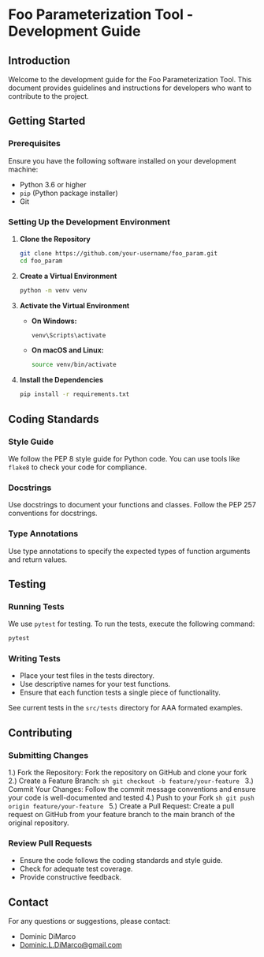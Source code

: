 # Foo Parameterization Tool - Development Guide

## Introduction

Welcome to the development guide for the Foo Parameterization Tool. This document provides guidelines and instructions for developers who want to contribute to the project. 

## Getting Started

### Prerequisites

Ensure you have the following software installed on your development machine:

- Python 3.6 or higher
- `pip` (Python package installer)
- Git

### Setting Up the Development Environment

1. **Clone the Repository**

    ```sh
    git clone https://github.com/your-username/foo_param.git
    cd foo_param
    ```

2. **Create a Virtual Environment**

    ```sh
    python -m venv venv
    ```

3. **Activate the Virtual Environment**

    - **On Windows:**

        ```sh
        venv\Scripts\activate
        ```

    - **On macOS and Linux:**

        ```sh
        source venv/bin/activate
        ```

4. **Install the Dependencies**

    ```sh
    pip install -r requirements.txt
    ```

## Coding Standards

### Style Guide

We follow the PEP 8 style guide for Python code. You can use tools like `flake8` to check your code for compliance.

### Docstrings

Use docstrings to document your functions and classes. Follow the PEP 257 conventions for docstrings.

### Type Annotations

Use type annotations to specify the expected types of function arguments and return values.

## Testing

### Running Tests

We use `pytest` for testing. To run the tests, execute the following command:

```sh
pytest
```

### Writing Tests

- Place your test files in the tests directory.
- Use descriptive names for your test functions.
- Ensure that each function tests a single piece of functionality.

See current tests in the `src/tests` directory for AAA formated examples.

## Contributing

### Submitting Changes

1.) Fork the Repository: Fork the repository on GitHub and clone your fork
2.) Create a Feature Branch:
    ```sh
    git checkout -b feature/your-feature
    ```
3.) Commit Your Changes: Follow the commit message conventions and ensure your code is well-documented and tested
4.) Push to your Fork
    ```sh
    git push origin feature/your-feature
    ```
5.) Create a Pull Request: Create a pull request on GitHub from your feature branch to the main branch of the original repository.

### Review Pull Requests

- Ensure the code follows the coding standards and style guide.
- Check for adequate test coverage.
- Provide constructive feedback.

## Contact

For any questions or suggestions, please contact:
- Dominic DiMarco
- Dominic.L.DiMarco@gmail.com